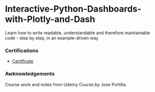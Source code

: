 # Interactive-Python-Dashboards-with-Plotly-and-Dash

Learn how to write readable, understandable and therefore maintainable code - step by step, in an example-driven way

### Certifications

- [Certificate](https://nlb.udemy.com/certificate/UC-695de6ab-b1ca-4e3b-b068-5c2b8cde6293/)

### Awknowledgements

Course work and notes from Udemy Course by Jose Portilla.
